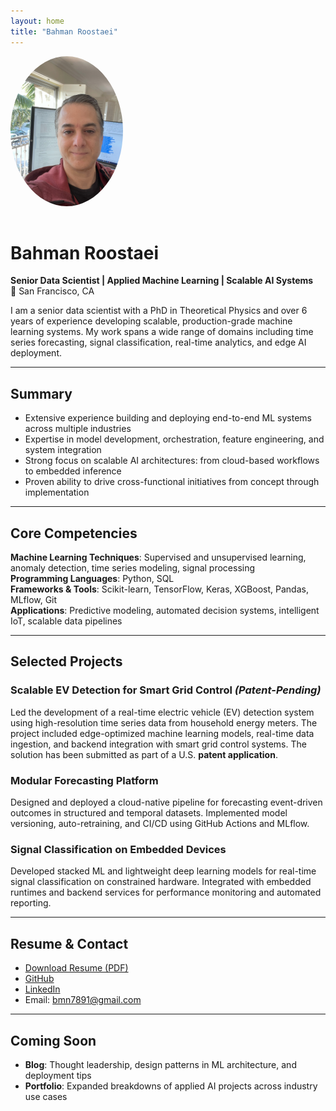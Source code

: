 ```yaml
---
layout: home
title: "Bahman Roostaei"
---
```


<img src="assets/profile.jpg" alt="Bahman Roostaei" width="180" style="border-radius: 50%; margin-bottom: 1rem;">

# Bahman Roostaei
**Senior Data Scientist | Applied Machine Learning | Scalable AI Systems**  
📍 San Francisco, CA

I am a senior data scientist with a PhD in Theoretical Physics and over 6 years of experience developing scalable, production-grade machine learning systems. My work spans a wide range of domains including time series forecasting, signal classification, real-time analytics, and edge AI deployment.


---

## Summary

- Extensive experience building and deploying end-to-end ML systems across multiple industries
- Expertise in model development, orchestration, feature engineering, and system integration
- Strong focus on scalable AI architectures: from cloud-based workflows to embedded inference
- Proven ability to drive cross-functional initiatives from concept through implementation

---

## Core Competencies

**Machine Learning Techniques**: Supervised and unsupervised learning, anomaly detection, time series modeling, signal processing  
**Programming Languages**: Python, SQL  
**Frameworks & Tools**: Scikit-learn, TensorFlow, Keras, XGBoost, Pandas, MLflow, Git  
**Applications**: Predictive modeling, automated decision systems, intelligent IoT, scalable data pipelines

---

## Selected Projects

### Scalable EV Detection for Smart Grid Control *(Patent-Pending)*
Led the development of a real-time electric vehicle (EV) detection system using high-resolution time series data from household energy meters. The project included edge-optimized machine learning models, real-time data ingestion, and backend integration with smart grid control systems. The solution has been submitted as part of a U.S. **patent application**. 

### Modular Forecasting Platform
Designed and deployed a cloud-native pipeline for forecasting event-driven outcomes in structured and temporal datasets. Implemented model versioning, auto-retraining, and CI/CD using GitHub Actions and MLflow.

### Signal Classification on Embedded Devices
Developed stacked ML and lightweight deep learning models for real-time signal classification on constrained hardware. Integrated with embedded runtimes and backend services for performance monitoring and automated reporting.

---

## Resume & Contact

- [Download Resume (PDF)](/assets/Bahman_Roostaei_Resume.pdf)
- [GitHub](https://github.com/bahman7891)
- [LinkedIn](https://www.linkedin.com/in/YOUR-LINKEDIN-HERE)
- Email: bmn7891@gmail.com

---

## Coming Soon

- **Blog**: Thought leadership, design patterns in ML architecture, and deployment tips  
- **Portfolio**: Expanded breakdowns of applied AI projects across industry use cases
